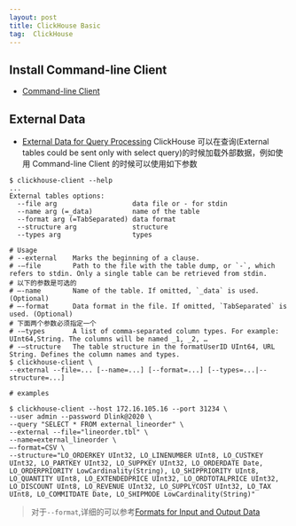 ```yaml
---
layout: post
title: ClickHouse Basic
tag:  ClickHouse
---
```


## Install Command-line Client
* [Command-line Client](https://clickhouse.tech/docs/en/interfaces/cli/)

## External Data
* [External Data for Query Processing](https://clickhouse.tech/docs/en/engines/table-engines/special/external-data/)
ClickHouse 可以在查询(External tables could be sent only with select query)的时候加载外部数据，例如使用 Command-line Client 的时候可以使用如下参数
```shell
$ clickhouse-client --help
...
External tables options:
  --file arg                   data file or - for stdin
  --name arg (=_data)          name of the table
  --format arg (=TabSeparated) data format
  --structure arg              structure
  --types arg                  types

# Usage
# --external    Marks the beginning of a clause.
# -–file        Path to the file with the table dump, or `-`, which refers to stdin. Only a single table can be retrieved from stdin.
# 以下的参数是可选的
# –-name        Name of the table. If omitted, `_data` is used. (Optional)
# –-format      Data format in the file. If omitted, `TabSeparated` is used. (Optional)
# 下面两个参数必须指定一个
# -–types       A list of comma-separated column types. For example: UInt64,String. The columns will be named _1, _2, …
# -–structure   The table structure in the formatUserID UInt64, URL String. Defines the column names and types.
$ clickhouse-client \
--external --file=... [--name=...] [--format=...] [--types=...|--structure=...]

# examples

$ clickhouse-client --host 172.16.105.16 --port 31234 \
--user admin --password Dlink@2020 \
--query "SELECT * FROM external_lineorder" \
--external --file="lineorder.tbl" \
--name=external_lineorder \
–-format=CSV \
--structure="LO_ORDERKEY UInt32, LO_LINENUMBER UInt8, LO_CUSTKEY UInt32, LO_PARTKEY UInt32, LO_SUPPKEY UInt32, LO_ORDERDATE Date, LO_ORDERPRIORITY LowCardinality(String), LO_SHIPPRIORITY UInt8, LO_QUANTITY UInt8, LO_EXTENDEDPRICE UInt32, LO_ORDTOTALPRICE UInt32, LO_DISCOUNT UInt8, LO_REVENUE UInt32, LO_SUPPLYCOST UInt32, LO_TAX UInt8, LO_COMMITDATE Date, LO_SHIPMODE LowCardinality(String)"
```

> 对于`--format`,详细的可以参考[Formats for Input and Output Data](https://clickhouse.tech/docs/en/interfaces/formats/)